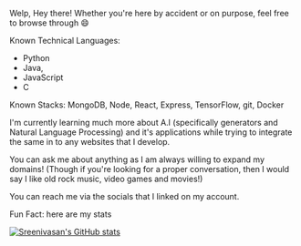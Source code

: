 

<!--
**sreeniSudharsan/sreeniSudharsan** is a ✨ _special_ ✨ repository because its `README.md` (this file) appears on your GitHub profile.

Here are some ideas to get you started:

- 🔭 I’m currently working on ...
- 🌱 I’m currently learning ...
- 👯 I’m looking to collaborate on ...
- 🤔 I’m looking for help with ...
- 💬 Ask me about ...
- 📫 How to reach me: ...
- 😄 Pronouns: ...
- ⚡ Fun fact: ...
-->


Welp, Hey there! Whether you're here by accident or on purpose, feel free to browse through 😄

Known Technical Languages:

* Python 
* Java, 
* JavaScript 
* C

Known Stacks:
MongoDB, Node, React, Express, TensorFlow, git, Docker

I'm currently learning much more about A.I (specifically generators and Natural Language Processing) and it's applications while trying to integrate the same in to any websites that I develop. 

You can ask me about anything as I am always willing to expand my domains! (Though if you're looking for a proper conversation, then I would say I like old rock music, video games and movies!)

You can reach me via the socials that I linked on my account. 


Fun Fact: here are my stats



[![Sreenivasan's GitHub stats](https://github-readme-stats.vercel.app/api?username=sreeniSudharsan&show_icons=true&theme=synthwave)](https://github.com/sreeniSudharsan/github-readme-stats)

